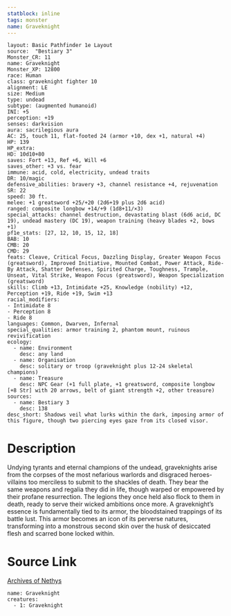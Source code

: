```yaml
---
statblock: inline
tags: monster
name: Graveknight
---
```

```statblock
layout: Basic Pathfinder 1e Layout
source:  "Bestiary 3"
Monster_CR: 11
name: Graveknight
Monster_XP: 12800
race: Human
class: graveknight fighter 10
alignment: LE
size: Medium
type: undead
subtype: (augmented humanoid)
INI: +5
perception: +19
senses: darkvision
aura: sacrilegious aura
AC: 25, touch 11, flat-footed 24 (armor +10, dex +1, natural +4)
HP: 139
HP_extra: 
HD: 10d10+80
saves: Fort +13, Ref +6, Will +6
saves_other: +3 vs. fear
immune: acid, cold, electricity, undead traits
DR: 10/magic
defensive_abilities: bravery +3, channel resistance +4, rejuvenation
SR: 22
speed: 30 ft.
melee: +1 greatsword +25/+20 (2d6+19 plus 2d6 acid)
ranged: composite longbow +14/+9 (1d8+11/×3)
special_attacks: channel destruction, devastating blast (6d6 acid, DC 19), undead mastery (DC 19), weapon training (heavy blades +2, bows +1)
pf1e_stats: [27, 12, 10, 15, 12, 18]
BAB: 10
CMB: 20
CMD: 29
feats: Cleave, Critical Focus, Dazzling Display, Greater Weapon Focus (greatsword), Improved Initiative, Mounted Combat, Power Attack, Ride-By Attack, Shatter Defenses, Spirited Charge, Toughness, Trample, Unseat, Vital Strike, Weapon Focus (greatsword), Weapon Specialization (greatsword)
skills: Climb +13, Intimidate +25, Knowledge (nobility) +12, Perception +19, Ride +19, Swim +13
racial_modifiers:
- Intimidate 8
- Perception 8
- Ride 8
languages: Common, Dwarven, Infernal
special_qualities: armor training 2, phantom mount, ruinous revivification
ecology:
  - name: Environment
    desc: any land
  - name: Organisation
    desc: solitary or troop (graveknight plus 12-24 skeletal champions)
  - name: Treasure
    desc: NPC Gear (+1 full plate, +1 greatsword, composite longbow [+8 Str] with 20 arrows, belt of giant strength +2, other treasure)
sources:
  - name: Bestiary 3
    desc: 138
desc_short: Shadows veil what lurks within the dark, imposing armor of this figure, though two piercing eyes gaze from its closed visor.
```
# Description
Undying tyrants and eternal champions of the undead, graveknights arise from the corpses of the most nefarious warlords and disgraced heroes-villains too merciless to submit to the shackles of death. They bear the same weapons and regalia they did in life, though warped or empowered by their profane resurrection. The legions they once held also flock to them in death, ready to serve their wicked ambitions once more. A graveknight’s essence is fundamentally tied to its armor, the bloodstained trappings of its battle lust. This armor becomes an icon of its perverse natures, transforming into a monstrous second skin over the husk of desiccated flesh and scarred bone locked within.
# Source Link
[Archives of Nethys](https://aonprd.com/MonsterDisplay.aspx?ItemName=Graveknight)
```encounter-table
name: Graveknight
creatures:
  - 1: Graveknight
```
